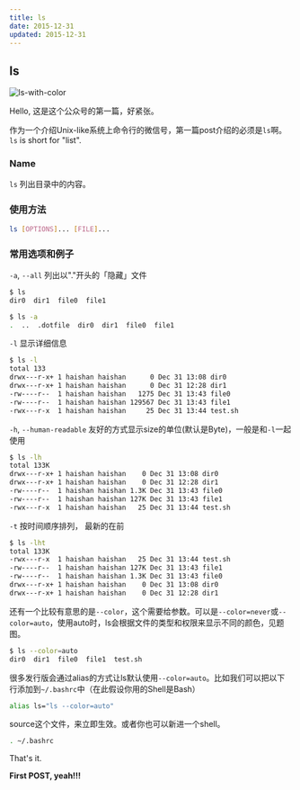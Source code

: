 ```yaml
---
title: ls
date: 2015-12-31
updated: 2015-12-31
---
```

## ls

![ls-with-color](imgs/ls-with-color.png)

Hello, 这是这个公众号的第一篇，好紧张。

作为一个介绍Unix-like系统上命令行的微信号，第一篇post介绍的必须是`ls`啊。`ls` is short for "list".

### Name

`ls` 列出目录中的内容。

### 使用方法

```sh
ls [OPTIONS]... [FILE]...
```

### 常用选项和例子

`-a`, `--all` 列出以"."开头的「隐藏」文件

```sh
$ ls
dir0  dir1  file0  file1

$ ls -a
.  ..  .dotfile  dir0  dir1  file0  file1
```

`-l` 显示详细信息


```sh
$ ls -l
total 133
drwx---r-x+ 1 haishan haishan      0 Dec 31 13:08 dir0
drwx---r-x+ 1 haishan haishan      0 Dec 31 12:28 dir1
-rw----r--  1 haishan haishan   1275 Dec 31 13:43 file0
-rw----r--  1 haishan haishan 129567 Dec 31 13:43 file1
-rwx---r-x  1 haishan haishan     25 Dec 31 13:44 test.sh
```

`-h`, `--human-readable` 友好的方式显示size的单位(默认是Byte)，一般是和`-l`一起使用

```sh
$ ls -lh
total 133K
drwx---r-x+ 1 haishan haishan    0 Dec 31 13:08 dir0
drwx---r-x+ 1 haishan haishan    0 Dec 31 12:28 dir1
-rw----r--  1 haishan haishan 1.3K Dec 31 13:43 file0
-rw----r--  1 haishan haishan 127K Dec 31 13:43 file1
-rwx---r-x  1 haishan haishan   25 Dec 31 13:44 test.sh
```


`-t` 按时间顺序排列， 最新的在前

```sh
$ ls -lht
total 133K
-rwx---r-x  1 haishan haishan   25 Dec 31 13:44 test.sh
-rw----r--  1 haishan haishan 127K Dec 31 13:43 file1
-rw----r--  1 haishan haishan 1.3K Dec 31 13:43 file0
drwx---r-x+ 1 haishan haishan    0 Dec 31 13:08 dir0
drwx---r-x+ 1 haishan haishan    0 Dec 31 12:28 dir1
```


还有一个比较有意思的是`--color`，这个需要给参数。可以是`--color=never`或`--color=auto`，使用auto时，ls会根据文件的类型和权限来显示不同的颜色，见题图。

```sh
$ ls --color=auto
dir0  dir1  file0  file1  test.sh
```

很多发行版会通过alias的方式让ls默认使用`--color=auto`。比如我们可以把以下行添加到`~/.bashrc`中（在此假设你用的Shell是Bash）

```sh
alias ls="ls --color=auto"
```

source这个文件，来立即生效。或者你也可以新进一个shell。

```sh
. ~/.bashrc
```


That's it.

**First POST, yeah!!!**
